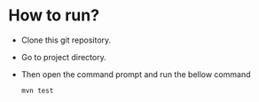 # How to run?
* Clone this git repository.
*	Go to project directory.
*	Then open the command prompt and run the bellow command
		
		mvn test
